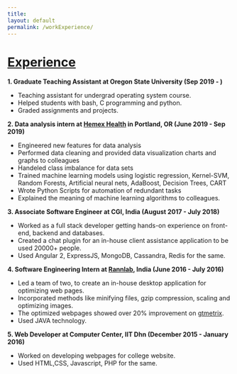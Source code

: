 ```yaml
---
title:
layout: default
permalink: /workExperience/
---
```

# <u>Experience</u>

**1. Graduate Teaching Assistant at Oregon State University (Sep 2019 - )**<br/>

  * Teaching assistant for undergrad operating system course.
  * Helped students with bash, C programming and python.   
  * Graded assignments and projects.   

**2. Data analysis intern at [Hemex Health](http://hemexhealth.com/) in Portland, OR (June 2019 - Sep 2019)**<br/>
  * Engineered new features for data analysis    
  * Performed data cleaning and provided data visualization charts and graphs to colleagues   
  * Handeled class imbalance for data sets    
  * Trained machine learning models using logistic regression, Kernel-SVM, Random Forests, Artificial neural nets, AdaBoost, Decision Trees, CART    
  * Wrote Python Scripts for automation of redundant tasks    
  * Explained the meaning of machine learning algorithms to colleagues.
      
**3. Associate Software Engineer at CGI, India (August 2017 - July 2018)**<br/>
  * Worked as a full stack developer getting hands-on experience on front-end, backend and databases.      
  * Created a chat plugin for an in-house client assistance application to be used 20000+ people.
  * Used Angular 2, ExpressJS, MongoDB, Cassandra, Redis for the same.
      
**4. Software Engineering Intern at [Rannlab](www.rannlab.com), India (June 2016 - July 2016)**<br/>

  * Led a team of two, to create an in-house desktop application for optimizing web pages.   
  * Incorporated methods like minifying files, gzip compression, scaling and optimizing images.   
  * The optimized webpages showed over 20% improvement on [gtmetrix](https://gtmetrix.com/).    
  * Used JAVA technology.     
    
**5. Web Developer at Computer Center, IIT Dhn (December 2015 - January 2016)**    

  * Worked on developing webpages for college website.   
  * Used HTML,CSS, Javascript, PHP for the same.   